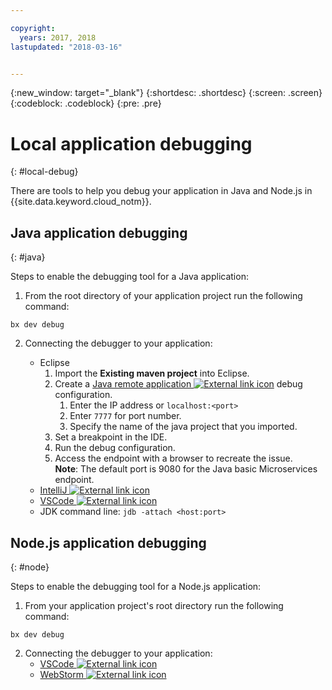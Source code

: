 ```yaml
---

copyright:
  years: 2017, 2018
lastupdated: "2018-03-16"


---
```

{:new_window: target="_blank"}
{:shortdesc: .shortdesc}
{:screen: .screen}
{:codeblock: .codeblock}
{:pre: .pre}

# Local application debugging
{: #local-debug}

There are tools to help you debug your application in Java and Node.js in {{site.data.keyword.cloud_notm}}.

## Java application debugging
{: #java}

Steps to enable the debugging tool for a Java application:

1. From the root directory of your application project run the following command:

```
bx dev debug
```

2. Connecting the debugger to your application:

	* Eclipse
      1. Import the **Existing maven project** into Eclipse.
      2. Create a [Java remote application ![External link icon](../icons/launch-glyph.svg "External link icon")](http://help.eclipse.org/neon/index.jsp?topic=%2Forg.eclipse.jdt.doc.user%2Ftasks%2Ftask-remotejava_launch_config.htm) debug configuration.
      		1. Enter the IP address or `localhost:<port>`  
      		2. Enter `7777` for port number.
      		3. Specify the name of the java project that you imported.
      6. Set a breakpoint in the IDE.
      7. Run the debug configuration.
      8. Access the endpoint with a browser to recreate the issue.  
	   **Note**: The default port is 9080 for the Java basic Microservices endpoint.
	* [IntelliJ ![External link icon](../icons/launch-glyph.svg "External link icon")](https://www.jetbrains.com/help/idea/2016.3/run-debug-configuration-remote.html)
	* [VSCode ![External link icon](../icons/launch-glyph.svg "External link icon")](https://marketplace.visualstudio.com/items?itemName=donjayamanne.javadebugger)
	* JDK command line: `jdb -attach <host:port>`

## Node.js application debugging
{: #node}

Steps to enable the debugging tool for a Node.js application:

1. From your application project's root directory run the following command:

```
bx dev debug
```

2. Connecting the debugger to your application:
	* [VSCode ![External link icon](../icons/launch-glyph.svg "External link icon")](https://blog.docker.com/2016/07/live-debugging-docker/)
	* [WebStorm ![External link icon](../icons/launch-glyph.svg "External link icon")](https://blog.alexseifert.com/2016/10/25/debugging-node-js-in-a-docker-container-with-webstorm/)


<!--
## Swift application debugging - content from mike tunnicliffe
{: #swift}

Steps to enable debug for a Swift application:  

1. On the App server (or system where the Swift application will execute), you should start the 'lldb server':
 - `lldb-server platform -->
<!-- listen <port number>`
2. On the App server, build the Kitura-based server application using the debug configuration:
 - `swift build debug`
3. On the App server, start the Kitura-based server application:
 - `./build/debug/Kitura-Starter`
4. On the client system (also known as the host system), start the 'lldb client':
 - `lldb`
5. Configure lldb client to connect to lldb-server:
 - `(lldb) platform select remote-linux`
 - `(lldb) platform connect connect://<ip address server>:<port number server>`
6. Execute commands to debug remote program:
 - `(lldb) process attach -->
<!--pid 3626`
-->
